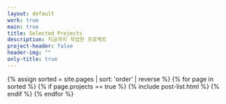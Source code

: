 ```yaml
---
layout: default
work: true
main: true
title: Selected Projects
description: 지금까지 작업한 프로젝트
project-header: false
header-img: ""
only-title: true
---
```


<div class="catalogue">
{% assign sorted = site.pages | sort: 'order' | reverse %}
{% for page in sorted %}
{% if page.projects == true %}
     {% include post-list.html %}
{% endif %}
{% endfor %}
</div>